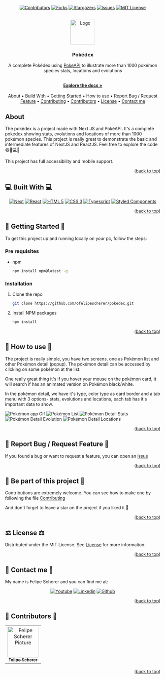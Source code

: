 

<a name="readme-top"></a>

<div align="center">

  [![Contributors][contributors-shield]][contributors-url]
  [![Forks][forks-shield]][forks-url]
  [![Stargazers][stars-shield]][stars-url]
  [![Issues][issues-shield]][issues-url]
  [![MIT License][license-shield]][license-url]

  <br />
  <a href="https://github.com/ofelipescherer/pokedex">
    <img src="https://user-images.githubusercontent.com/62115215/218335769-c2f3f7f4-24f6-474f-819c-71e06e6f0945.png" alt="Logo" width="80" height="80">
  </a>

<h3 align="center">Pokédex</h3>

<p align="center">

A complete Pokédex using [PokeAPI](https://pokeapi.co) to illustrate more than 1000 pokémon species stats, locations and evolutions

<br />
<a href="https://github.com/ofelipescherer/pokedex"><strong>Explore the docs »</strong></a>
<br />
<br />
<a href="#about">About</a>
•
<a href="#stack">Build With</a>
•
<a href="#install">Getting Started</a>
•
<a href="#usage">How to use</a>
•
<a href="#issue">Report Bug / Request Feature</a>
•
<a href="#contributing">Contributing</a>
•
<a href="#contributors">Contributors</a>
•
<a href="#license">License</a>
•
<a href="#contact">Contact me</a>
</p>
</div>




<!-- **********************🐲About🐲********************** -->
<a name="about"></a>

## <Emoji project> About <Emoji project>

The pokédex is a project made with Next JS and PokéAPI. It's a complete pokédex showing stats, evolutions and locations of more than 1000 pokémon species. This project is really great to demonstrate the basic and intermediate features of NextJS and ReactJS. Feel free to explore the code 😄🚀💻📃

This project has full accessibility and mobile support.

<p align="right">(<a href="#readme-top">back to top</a>)</p>


<!-- **********************🐲Built With🐲********************** -->
<a name="stack"></a>

## 💻 Built With 💻

<div align="center">

[![Next][Next.js]][Next-url]
[![React][React.js]][React-url]
[![HTML 5][HTML 5]][html-url]
[![CSS 3][CSS 3]][css-url]
[![Typescript][Typescript]][typescript-url]
[![Styled Components][Styled Components]][styled-components-url]

</div>

<p align="right">(<a href="#readme-top">back to top</a>)</p>


<!-- **********************🐲Getting Started🐲********************** -->
<a name="install"></a>

## 🚂 Getting Started 🚂

To get this project up and running locally on your pc, follow the steps:

### Pre requisites

* npm
  ```sh
  npm install npm@latest -g
  ```

### Installation

1. Clone the repo
   ```sh
   git clone https://github.com/ofelipescherer/pokedex.git
   ```
2. Install NPM packages
   ```sh
   npm install
   ```

<p align="right">(<a href="#readme-top">back to top</a>)</p>


<!-- **********************🐲How to use🐲********************** -->
<a name="usage"></a>

## 🙋 How to use 🙋

The project is really simple, you have two screens, one as Pokémon list and other Pokémon detail (popup). The pokémon detail can be accessed by clicking on some pokémon at the list.

One really great thing it's if you hover your mouse on the pokémon card, it will search if has an animated version on Pokémon black/white.

In the pokémon detail, we have it's type, color type as card border and a tab menu with 3 options- stats, evolutions and locations, each tab has it's important data to show.

![Pokémon app Gif](https://user-images.githubusercontent.com/62115215/218336956-a6b3082c-84d3-4583-99a7-bab19d46f809.gif)
![Pokémon List](https://user-images.githubusercontent.com/62115215/218336280-74e73272-c103-45b4-a652-a3210ef4573c.png)
![Pokémon Detail Stats](https://user-images.githubusercontent.com/62115215/218336345-bf75d3ba-c621-4943-9f3e-1522e8e6a3ef.png)
![Pokémon Detail Evolution](https://user-images.githubusercontent.com/62115215/218336447-637a2938-99bb-4857-a016-e3175751af18.png)
![Pokémon Detail Locations](https://user-images.githubusercontent.com/62115215/218336452-545db709-1cfa-45be-8c9f-24b2fe19ca14.png)



<p align="right">(<a href="#readme-top">back to top</a>)</p>


<!-- **********************🐲Report Bug / Request Feature🐲********************** -->
<a name="issue"></a>

## 🐞 Report Bug / Request Feature 🐞

If you found a bug or want to request a feature, you can open an [issue](https://github.com/ofelipescherer/boilerplate/issues)

<p align="right">(<a href="#readme-top">back to top</a>)</p>


<!-- **********************🐲Be part of this project🐲********************** -->
<a name="contributing"></a>

## 👋 Be part of this project 👋

Contributions are extremely welcome. You can see how to make one by following the file [Contributing](CONTRIBUTING.md)

And don't forget to leave a star on the project if you liked it 🤩



<p align="right">(<a href="#readme-top">back to top</a>)</p>


<!-- **********************🐲License🐲********************** -->
<a name="license"></a>

## ⚖️ License ⚖️

Distributed under the MIT License. See [License](LICENSE.md) for more information.

<p align="right">(<a href="#readme-top">back to top</a>)</p>


<!-- **********************🐲Contact Me🐲********************** -->
<a name="contact"></a>

## 💬 Contact me 💬

My name is Felipe Scherer and you can find me at:

<div align="center">

[![Youtube][youtube-shield]][youtube-url]
[![Linkedin][linkedin-shield]][linkedin-url]
[![Github][github-shield]][github-url]

</div>


<p align="right">(<a href="#readme-top">back to top</a>)</p>


<!-- **********************🐲Contributors🐲********************** -->
<a name="contributors"></a>

## 🤗 Contributors 🤗

<table>
  <tr>
    <td align="center">
      <a href="https://github.com/ofelipescherer">
        <img src="https://avatars.githubusercontent.com/u/62115215" width="100px;" alt="Felipe Scherer Picture"/><br>
        <sub>
          <b>Felipe Scherer</b>
        </sub>
      </a>
    </td>
  </tr>
</table>

<p align="right">(<a href="#readme-top">back to top</a>)</p>



<!-- MARKDOWN LINKS & IMAGES -->
<!-- https://www.markdownguide.org/basic-syntax/#reference-style-links -->
[contributors-shield]: https://img.shields.io/github/contributors/ofelipescherer/pokedex.svg?style=for-the-badge
[contributors-url]: https://github.com/ofelipescherer/pokedex/graphs/contributors
[forks-shield]: https://img.shields.io/github/forks/ofelipescherer/pokedex.svg?style=for-the-badge
[forks-url]: https://github.com/ofelipescherer/pokedex/network/members
[stars-shield]: https://img.shields.io/github/stars/ofelipescherer/pokedex.svg?style=for-the-badge
[stars-url]: https://github.com/ofelipescherer/pokedex/stargazers
[issues-shield]: https://img.shields.io/github/issues/ofelipescherer/pokedex.svg?style=for-the-badge
[issues-url]: https://github.com/ofelipescherer/pokedex/issues
[license-shield]: https://img.shields.io/github/license/ofelipescherer/pokedex.svg?style=for-the-badge
[license-url]: https://github.com/ofelipescherer/pokedex/blob/master/LICENSE.md

[linkedin-shield]: https://img.shields.io/badge/-LinkedIn-black.svg?style=for-the-badge&logo=linkedin&colorB=0E76A8
[linkedin-url]: https://www.linkedin.com/in/ofelipescherer
[youtube-shield]: https://img.shields.io/badge/YouTube-FF0000?style=for-the-badge&logo=youtube&logoColor=white
[youtube-url]: https://www.youtube.com/channel/UCySqmz_Rohnl53VLoNQsnKg
[github-shield]: https://img.shields.io/badge/Github-000000?style=for-the-badge&logo=github&logoColor=white
[github-url]: https://github.com/ofelipescherer

[HTML 5]: https://img.shields.io/badge/HTML5-E34F26?style=for-the-badge&logo=html5&logoColor=white
[html-url]: https://developer.mozilla.org/en-US/docs/Web/HTML
[CSS 3]: https://img.shields.io/badge/CSS3-1572B6?style=for-the-badge&logo=css3&logoColor=white
[css-url]: https://developer.mozilla.org/en-US/docs/Web/CSS
[Typescript]: https://img.shields.io/badge/TypeScript-007ACC?style=for-the-badge&logo=typescript&logoColor=white
[typescript-url]: https://www.typescriptlang.org
[Styled Components]: https://img.shields.io/badge/styled--components-DB7093?style=for-the-badge&logo=styled-components&logoColor=white
[styled-components-url]: https://styled-components.com
[Next.js]: https://img.shields.io/badge/next.js-000000?style=for-the-badge&logo=nextdotjs&logoColor=white
[Next-url]: https://nextjs.org/
[React.js]: https://img.shields.io/badge/React-20232A?style=for-the-badge&logo=react&logoColor=61DAFB
[React-url]: https://reactjs.org/
